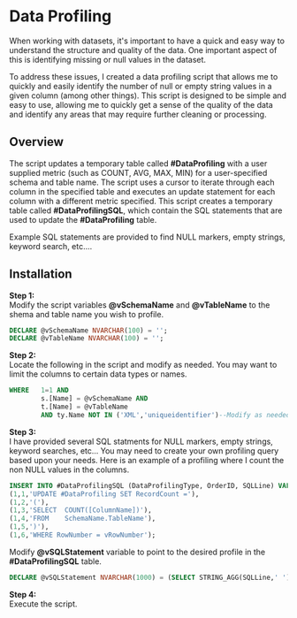 # Data Profiling  

When working with datasets, it's important to have a quick and easy way to understand the structure and quality of the data. One important aspect of this is identifying missing or null values in the dataset.

To address these issues, I created a data profiling script that allows me to quickly and easily identify the number of null or empty string values in a given column (among other things). This script is designed to be simple and easy to use, allowing me to quickly get a sense of the quality of the data and identify any areas that may require further cleaning or processing.

## Overview  

The script updates a temporary table called **#DataProfiling** with a user supplied metric (such as COUNT, AVG, MAX, MIN) for a user-specified schema and table name. The script uses a cursor to iterate through each column in the specified table and executes an update statement for each column with a different metric specified.   This script creates a temporary table called **#DataProfilingSQL**, which contain the SQL statements that are used to update the **#DataProfiling** table.

Example SQL statements are provided to find NULL markers, empty strings, keyword search, etc....

## Installation

**Step 1:**  
Modify the script variables **@vSchemaName** and **@vTableName** to the shema and table name you wish to profile.  
```sql
DECLARE @vSchemaName NVARCHAR(100) = '';
DECLARE @vTableName NVARCHAR(100) = '';
```

**Step 2:**  
Locate the following in the script and modify as needed.  You may want to limit the columns to certain data types or names.
```sql
WHERE   1=1 AND 
        s.[Name] = @vSchemaName AND 
        t.[Name] = @vTableName
        AND ty.Name NOT IN ('XML','uniqueidentifier')--Modify as needed
```
**Step 3:**  
I have provided several SQL statments for NULL markers, empty strings, keyword searches, etc... You may need to create your own profiling query based upon your needs.
Here is an example of a profiling where I count the non NULL values in the columns.

```sql
INSERT INTO #DataProfilingSQL (DataProfilingType, OrderID, SQLLine) VALUES
(1,1,'UPDATE #DataProfiling SET RecordCount ='),
(1,2,'('),
(1,3,'SELECT  COUNT([ColumnName])'),
(1,4,'FROM    SchemaName.TableName'),
(1,5,')'),
(1,6,'WHERE RowNumber = vRowNumber');
```
Modify **@vSQLStatement** variable to point to the desired profile in the **#DataProfilingSQL** table.
```sql
DECLARE @vSQLStatement NVARCHAR(1000) = (SELECT STRING_AGG(SQLLine,' ') FROM #DataProfilingSQL WHERE DataProfilingType = 1);
```

**Step 4:**  
Execute the script.
